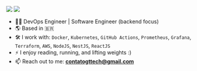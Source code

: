 
[<img src="https://img.shields.io/badge/linkedin-%230077B5.svg?&style=for-the-badge&logo=linkedin&logoColor=white" />](https://www.linkedin.com/in/gaabrieltorres7/)
<a href="mailto:contatogttech@gmail.com"><img src="https://img.shields.io/badge/-Gmail-%23333?style=for-the-badge&logo=gmail&logoColor=white" target="_blank"></a>


- 🧑‍💻 DevOps Engineer | Software Engineer (backend focus)
- 🌎 Based in 🇧🇷
- 🛠️ I work with: `Docker`, `Kubernetes`, `GitHub Actions`, `Prometheus`, `Grafana`, `Terraform`, `AWS`, `NodeJS`, `NestJS`, `ReactJS`
- ⚡ I enjoy reading, running, and lifting weights :)
- 📫 Reach out to me: **contatogttech@gmail.com**
